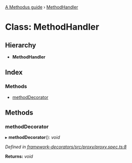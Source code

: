 [A Methodus guide](../README.md) › [MethodHandler](modules/framework/decorators/methodhandler.md)

# Class: MethodHandler

## Hierarchy

* **MethodHandler**

## Index

### Methods

* [methodDecorator](modules/framework/decorators/methodhandler.md#methoddecorator)

## Methods

###  methodDecorator

▸ **methodDecorator**(): *void*

*Defined in [framework-decorators/src/proxy/proxy.spec.ts:8](modules/framework/decorators/https://github.com/nodulusteam/methodus.dev/blob/0650919/modules/framework/framework-decorators/src/proxy/proxy.spec.ts#L8)*

**Returns:** *void*
